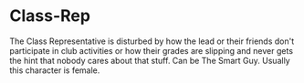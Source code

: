 # Class-Rep
The Class Representative is disturbed by how the lead or their friends don't participate in club activities or how their grades are slipping and never gets the hint that nobody cares about that stuff. Can be The Smart Guy. Usually this character is female.
